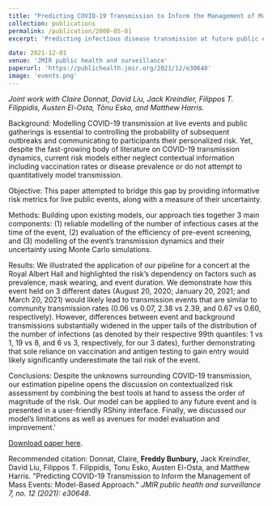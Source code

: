 ```yaml
---
title: "Predicting COVID-19 Transmission to Inform the Management of Mass Events: Model-Based Approach"
collection: publications
permalink: /publication/2000-05-01
excerpt: 'Predicting infectious disease transmission at future public events is a highly uncertain process. In the context of the COVID-19 pandemic, we aimed to systematize the process by 1) reliably model the infectious proportion of participants at a future event, 2) evaluate the efficiency of pre-event screening protocols, and 3) model an event’s transmission dynamics and uncertainty using Monte Carlo simulations. Illustrating the process on a hypothetical concert at the Royal Albert Hall, we tested the effect of factors such as mask wearing, participant reduction, antigen test screening, and delaying the event. Our model is available as a user-friendly RShiny interface and can give event organizers and participants alike an rough understanding of the infection risks associated with attending public events.'

date: 2021-12-01
venue: 'JMIR public health and surveillance'
paperurl: 'https://publichealth.jmir.org/2021/12/e30648'
image: 'events.png'
---
```

*Joint work with  Claire Donnat, David Liu, Jack Kreindler, Filippos T. Filippidis, Austen El-Osta, Tõnu Esko, and Matthew Harris.*

Background:
Modelling COVID-19 transmission at live events and public gatherings is essential to controlling the probability of subsequent outbreaks and communicating to participants their personalized risk. Yet, despite the fast-growing body of literature on COVID-19 transmission dynamics, current risk models either neglect contextual information including vaccination rates or disease prevalence or do not attempt to quantitatively model transmission.

Objective:
This paper attempted to bridge this gap by providing informative risk metrics for live public events, along with a measure of their uncertainty.

Methods:
Building upon existing models, our approach ties together 3 main components: (1) reliable modelling of the number of infectious cases at the time of the event, (2) evaluation of the efficiency of pre-event screening, and (3) modelling of the event’s transmission dynamics and their uncertainty using Monte Carlo simulations.

Results:
We illustrated the application of our pipeline for a concert at the Royal Albert Hall and highlighted the risk’s dependency on factors such as prevalence, mask wearing, and event duration. We demonstrate how this event held on 3 different dates (August 20, 2020; January 20, 2021; and March 20, 2021) would likely lead to transmission events that are similar to community transmission rates (0.06 vs 0.07, 2.38 vs 2.39, and 0.67 vs 0.60, respectively). However, differences between event and background transmissions substantially widened in the upper tails of the distribution of the number of infections (as denoted by their respective 99th quantiles: 1 vs 1, 19 vs 8, and 6 vs 3, respectively, for our 3 dates), further demonstrating that sole reliance on vaccination and antigen testing to gain entry would likely significantly underestimate the tail risk of the event.

Conclusions:
Despite the unknowns surrounding COVID-19 transmission, our estimation pipeline opens the discussion on contextualized risk assessment by combining the best tools at hand to assess the order of magnitude of the risk. Our model can be applied to any future event and is presented in a user-friendly RShiny interface. Finally, we discussed our model’s limitations as well as avenues for model evaluation and improvement.'

[Download paper here](https://publichealth.jmir.org/2021/12/e30648).



Recommended citation: Donnat, Claire, __Freddy Bunbury,__ Jack Kreindler, David Liu, Filippos T. Filippidis, Tonu Esko, Austen El-Osta, and Matthew Harris. "Predicting COVID-19 Transmission to Inform the Management of Mass Events: Model-Based Approach." <i> JMIR public health and surveillance 7, no. 12 (2021): e30648</i>.
